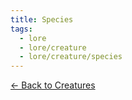 ```yaml
---
title: Species
tags:
  - lore
  - lore/creature
  - lore/creature/species
---
```

[<- Back to Creatures](../index.md)
